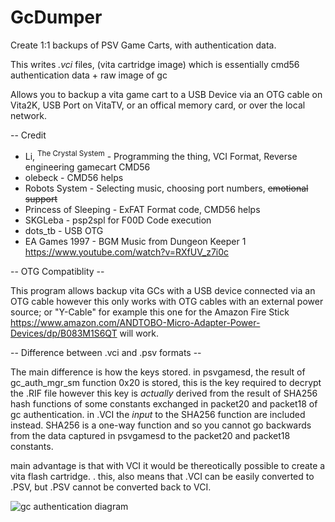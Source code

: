 # GcDumper

Create 1:1 backups of PSV Game Carts, with authentication data.

This writes *.vci* files, (vita cartridge image) which is essentially
cmd56 authentication data + raw image of gc

Allows you to backup a vita game cart to a USB Device via an OTG cable on Vita2K, USB Port on VitaTV, 
or an offical memory card, or over the local network.


-- Credit
- Li, <sup>The Crystal System</sup> - Programming the thing, VCI Format, Reverse engineering gamecart CMD56
- olebeck - CMD56 helps
- Robots System - Selecting music, choosing port numbers, ~~emotional support~~
- Princess of Sleeping - ExFAT Format code, CMD56 helps
- SKGLeba - psp2spl for F00D Code execution
- dots_tb - USB OTG
- EA Games 1997 - BGM Music from Dungeon Keeper 1 https://www.youtube.com/watch?v=RXfUV_z7i0c

-- OTG Compatiblity --

This program allows backup vita GCs with a USB device connected via an OTG cable
however this only works with OTG cables with an external power source; or "Y-Cable"
for example this one for the Amazon Fire Stick https://www.amazon.com/ANDTOBO-Micro-Adapter-Power-Devices/dp/B083M1S6QT will work.

-- Difference between .vci and .psv formats --

The main difference is how the keys stored. 
in psvgamesd, the result of gc_auth_mgr_sm function 0x20 is stored,
this is the key required to decrypt the .RIF file
however this key is *actually* derived from the result of SHA256 hash functions
of some constants exchanged in packet20 and packet18 of gc authentication.
in .VCI the *input* to the SHA256 function are included instead.
SHA256 is a one-way function and so you cannot go backwards from 
the data captured in psvgamesd to the packet20 and packet18 constants.

main advantage is that with VCI it would be thereotically possible to create a vita flash cartridge. .
this, also means that .VCI can be easily converted to .PSV, but .PSV cannot be converted back to VCI.


![gc authentication diagram](https://silica.codes/Li/GcDumper/raw/branch/main/diagram.png)